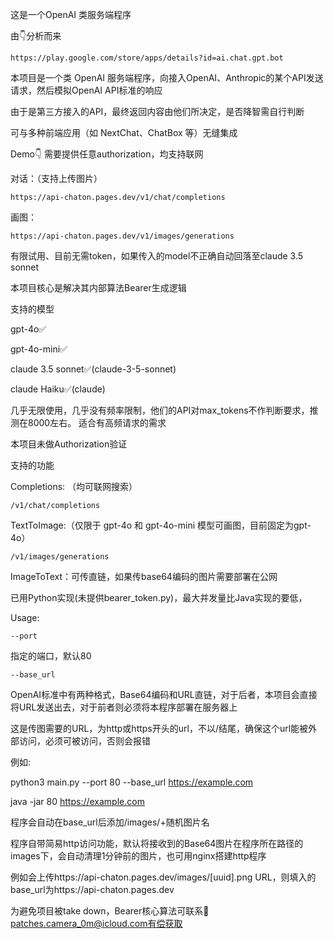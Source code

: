 这是一个OpenAI 类服务端程序

由👇分析而来

	https://play.google.com/store/apps/details?id=ai.chat.gpt.bot


本项目是一个类 OpenAI 服务端程序，向接入OpenAI、Anthropic的某个API发送请求，然后模拟OpenAI API标准的响应

由于是第三方接入的API，最终返回内容由他们所决定，是否降智需自行判断

可与多种前端应用（如 NextChat、ChatBox 等）无缝集成

Demo👇  需要提供任意authorization，均支持联网

对话：（支持上传图片）

	https://api-chaton.pages.dev/v1/chat/completions
 
画图：

 	https://api-chaton.pages.dev/v1/images/generations

  有限试用、目前无需token，如果传入的model不正确自动回落至claude 3.5 sonnet
  
本项目核心是解决其内部算法Bearer生成逻辑


支持的模型

gpt-4o✅

gpt-4o-mini✅

claude 3.5 sonnet✅(claude-3-5-sonnet)

claude Haiku✅(claude)

几乎无限使用，几乎没有频率限制，他们的API对max_tokens不作判断要求，推测在8000左右。 适合有高频请求的需求

本项目未做Authorization验证

支持的功能

Completions: （均可联网搜索）

	/v1/chat/completions


TextToImage:（仅限于 gpt-4o 和 gpt-4o-mini 模型可画图，目前固定为gpt-4o）

	/v1/images/generations

ImageToText：可传直链，如果传base64编码的图片需要部署在公网

已用Python实现(未提供bearer_token.py)，最大并发量比Java实现的要低，

Usage:

	--port 

指定的端口，默认80

 	--base_url

OpenAI标准中有两种格式，Base64编码和URL直链，对于后者，本项目会直接将URL发送出去，对于前者则必须将本程序部署在服务器上

这是传图需要的URL，为http或https开头的url，不以/结尾，确保这个url能被外部访问，必须可被访问，否则会报错

例如:

python3 main.py --port 80 --base_url https://example.com

java -jar 80 https://example.com

程序会自动在base_url后添加/images/+随机图片名

程序自带简易http访问功能，默认将接收到的Base64图片在程序所在路径的images下，会自动清理1分钟前的图片，也可用nginx搭建http程序

例如会上传https://api-chaton.pages.dev/images/[uuid].png URL，则填入的base_url为https://api-chaton.pages.dev

为避免项目被take down，Bearer核心算法可联系📧patches.camera_0m@icloud.com有偿获取


